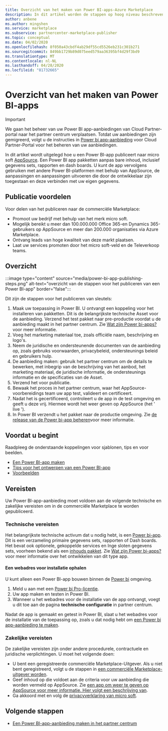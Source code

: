```yaml
---
title: Overzicht van het maken van Power BI-apps-Azure Marketplace
description: In dit artikel worden de stappen op hoog niveau beschreven voor het publiceren van een Power BI-app naar Microsoft AppSource. De technische en zakelijke vereisten waaraan uw Power BI-app moet voldoen om te worden gepubliceerd op de commerciële Marketplace, worden ook verschaft.
author: anbene
ms.author: mingshen
ms.service: marketplace
ms.subservice: partnercenter-marketplace-publisher
ms.topic: conceptual
ms.date: 04/02/2020
ms.openlocfilehash: 8f050a43cbdf4ab29df55cd5526eb231c301b271
ms.sourcegitcommit: 849bb1729b89d075eed579aa36395bf4d29f3bd9
ms.translationtype: MT
ms.contentlocale: nl-NL
ms.lasthandoff: 04/28/2020
ms.locfileid: "81732665"
---
```

# <a name="power-bi-app-creation-overview"></a>Overzicht van het maken van Power BI-apps

> [!IMPORTANT]
> We gaan het beheer van uw Power BI app-aanbiedingen van Cloud Partner-portal naar het partner centrum verplaatsen. Totdat uw aanbiedingen zijn gemigreerd, volgt u de instructies in [Power bi app-aanbieding](https://docs.microsoft.com/azure/marketplace/cloud-partner-portal/power-bi/cpp-power-bi-offer) voor Cloud Partner-Portal voor het beheren van uw aanbiedingen.

In dit artikel wordt uitgelegd hoe u een Power BI-app publiceert naar micro soft [AppSource](https://appsource.microsoft.com/). Een Power BI app pakketten aanpas bare inhoud, inclusief gegevens sets, rapporten en dash boards. U kunt de app vervolgens gebruiken met andere Power BI-platformen met behulp van AppSource, de aanpassingen en aanpassingen uitvoeren die door de ontwikkelaar zijn toegestaan en deze verbinden met uw eigen gegevens.

## <a name="publishing-benefits"></a>Publicatie voordelen

Voor delen van het publiceren naar de commerciële Marketplace:

- Promoot uw bedrijf met behulp van het merk micro soft.
- Mogelijk bereikt u meer dan 100.000.000 Office 365-en Dynamics 365-gebruikers op AppSource en meer dan 200.000 organisaties via Azure Marketplace.
- Ontvang leads van hoge kwaliteit van deze markt plaatsen.
- Laat uw services promoten door het micro soft-veld en de Televerkoop teams.

## <a name="overview"></a>Overzicht

:::image type="content" source="media/power-bi-app-publishing-steps.png" alt-text="overzicht van de stappen voor het publiceren van een Power BI-app" border="false":::

Dit zijn de stappen voor het publiceren van sleutels:

1. Maak uw toepassing in Power BI. U ontvangt een koppeling voor het installeren van pakketten. Dit is de belangrijkste technische Asset voor de aanbieding. Verzend het test pakket naar pre-productie voordat u de aanbieding maakt in het partner centrum. Zie [Wat zijn Power bi-apps?](https://docs.microsoft.com/power-bi/service-template-apps-overview)voor meer informatie.
2. Voeg het marketing materiaal toe, zoals officiële naam, beschrijving en logo's.
3. Neem de juridische en ondersteunende documenten van de aanbieding op, zoals gebruiks voorwaarden, privacybeleid, ondersteunings beleid en gebruikers hulp.
4. De aanbieding maken: gebruik het partner centrum om de details te bewerken, met inbegrip van de beschrijving van het aanbod, het marketing materiaal, de juridische informatie, de ondersteunings informatie en de specificaties van de Asset.
5. Verzend het voor publicatie.
6. Bewaak het proces in het partner centrum, waar het AppSource-voorbereidings team uw app test, valideert en certificeert.
7. Nadat het is gecertificeerd, controleert u de app in de test omgeving en geeft u deze vrij. Hiermee wordt het weer geven op AppSource (het ' live ').
8. In Power BI verzendt u het pakket naar de productie omgeving. Zie [de release van de Power bi-app beheren](https://docs.microsoft.com/power-bi/service-template-apps-create#manage-the-template-app-release)voor meer informatie.

## <a name="before-you-begin"></a>Voordat u begint

Raadpleeg de onderstaande koppelingen voor sjablonen, tips en voor beelden.

- [Een Power BI-app maken](https://docs.microsoft.com/power-bi/service-template-apps-create)
- [Tips voor het ontwerpen van een Power BI-app](https://docs.microsoft.com/power-bi/service-template-apps-tips)
- [Voorbeelden](https://docs.microsoft.com/power-bi/service-template-apps-samples)

## <a name="requirements"></a>Vereisten

Uw Power BI-app-aanbieding moet voldoen aan de volgende technische en zakelijke vereisten om in de commerciële Marketplace te worden gepubliceerd.

### <a name="technical-requirements"></a>Technische vereisten

Het belangrijkste technische activum dat u nodig hebt, is een [Power bi-app](https://go.microsoft.com/fwlink/?linkid=2028636). Dit is een verzameling primaire gegevens sets, rapporten of Dash boards. Het bevat ook optionele, gekoppelde services en Inge sloten gegevens sets, voorheen bekend als een [inhouds pakket](https://docs.microsoft.com/power-bi/service-organizational-content-pack-introduction). Zie [Wat zijn Power bi-apps?](https://go.microsoft.com/fwlink/?linkid=2028636)voor meer informatie over het ontwikkelen van dit type app.

#### <a name="get-an-installation-web-address"></a>Een webadres voor installatie ophalen

U kunt alleen een Power BI-app bouwen binnen de [Power bi](https://powerbi.microsoft.com/) omgeving.

1. Meld u aan met een [Power bi Pro-licentie](https://docs.microsoft.com/power-bi/service-admin-purchasing-power-bi-pro).
2. Uw app maken en testen in Power BI.
3. Wanneer u het webadres voor de installatie van de app ontvangt, voegt u dit toe aan de pagina **technische configuratie** in partner centrum.

Nadat de app is gemaakt en getest in Power BI, slaat u het webadres voor de installatie van de toepassing op, zoals u dat nodig hebt om [een Power bi app-aanbieding te maken](https://docs.microsoft.com/azure/marketplace/partner-center-portal/create-power-bi-app-offer).

### <a name="business-requirements"></a>Zakelijke vereisten

De zakelijke vereisten zijn onder andere procedurele, contractuele en juridische verplichtingen. U moet het volgende doen:

- U bent een geregistreerde commerciële Marketplace-Uitgever. Als u niet bent geregistreerd, volgt u de stappen in [een commerciële Marketplace-uitgever worden](https://docs.microsoft.com/azure/marketplace/become-publisher).
- Geef inhoud op die voldoet aan de criteria voor uw aanbieding die worden vermeld op AppSource. Zie [een app om weer te geven op AppSource voor meer informatie. Hier volgt een beschrijving van](https://appsource.microsoft.com/blogs/have-an-app-to-list-on-appsource-here-s-how).
- Ga akkoord met en volg de [privacyverklaring van micro soft](https://privacy.microsoft.com/privacystatement).

## <a name="next-steps"></a>Volgende stappen

- [Een Power BI-app-aanbieding maken in het partner centrum](https://docs.microsoft.com/azure/marketplace/partner-center-portal/create-power-bi-app-offer)